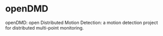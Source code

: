 openDMD
======

openDMD: open Distributed Motion Detection:
    a motion detection project for distributed multi-point monitoring.
